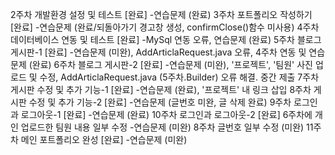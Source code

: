 2주차 개발환경 설정 및 테스트 [완료]
-연습문제 (완료)
3주차 포트폴리오 작성하기 [완료]
-연습문제 (완료/되돌아가기 경고창 생성, confirmClose()함수 미사용)
4주차 데이터베이스 연동 및 테스트 [완료]
-MySql 연동 오류, 연습문제 (완료)
5주차 블로그 게시판-1 [완료]
-연습문제 (미완), AddArticlaRequest.java 오류, 4주차 연동 및 연습문제 (완료)
6주차 블로그 게시판-2 [완료]
-연습문제 (미완), '프로젝트', '팀원' 사진 업로드 및 수정, AddArticlaRequest.java (5주차.Builder) 오류 해결. 중간 제출
7주차 게시판 수정 및 추가 기능-1 [완료]
-연습문제 (완료), '프로젝트' 내 링크 삽입
8주차 게시판 수정 및 추가 기능-2 [완료]
-연습문제 (글번호 미완, 글 삭제 완료)
9주차 로그인과 로그아웃-1 [완료]
-연습문제 (완료)
10주차 로그인과 로그아웃-2 [완료] 6주차에 개인 업로드한 팀원 내용 일부 수정
-연습문제 (미완) 8주차 글번호 일부 수정 (미완)
11주차 메인 포트폴리오 완성 [완료]
-연습문제 (미완)